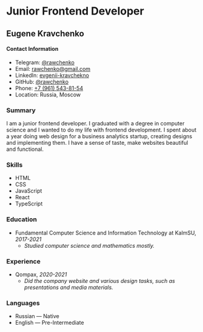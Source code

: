 # Junior Frontend Developer

## Eugene Kravchenko

#### Contact Information
* Telegram: [@rawchenko](https://t.me/rawchenko)
* Email: [rawchenko@gmail.com](mailto:rawchenko@gmail.com)
* LinkedIn: [evgenii-kravchekno](https://www.linkedin.com/in/%D0%B5%D0%B2%D0%B3%D0%B5%D0%BD%D0%B8%D0%B9-%D0%BA%D1%80%D0%B0%D0%B2%D1%87%D0%B5%D0%BD%D0%BA%D0%BE-6121aa208/)
* GitHub: [@rawchenko](https://github.com/rawchenko)
* Phone: [+7 (961) 543-81-54](tel:+79615438154)
* Location: Russia, Moscow

### Summary

I am a junior frontend developer.  I graduated with a degree in computer science and I wanted to do my life with frontend development. I spent about a year doing web design for a business analytics startup, creating designs and implementing them. I have a sense of taste, make websites beautiful and functional.

### Skills

* HTML
* CSS
* JavaScript
* React
* TypeScript

### Education

* Fundamental Computer Science and Information Technology at KalmSU, _2017-2021_
	+ _Studied computer science and mathematics mostly._

### Experience

* Qompax, _2020-2021_
	+ _Did the company website and various design tasks, such as presentations and media materials._

### Languages

* Russian — Native
* English — Pre-Intermediate

